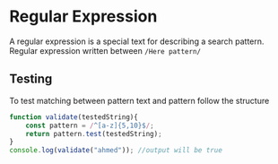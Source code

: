 # Regular Expression
A regular expression is a special text for describing a search pattern. Regular expression written between `/Here pattern/`
## Testing 
To test matching between pattern text and pattern follow the structure 
```javascript
function validate(testedString){
    const pattern = /^[a-z]{5,10}$/;
    return pattern.test(testedString);
}
console.log(validate("ahmed")); //output will be true
```